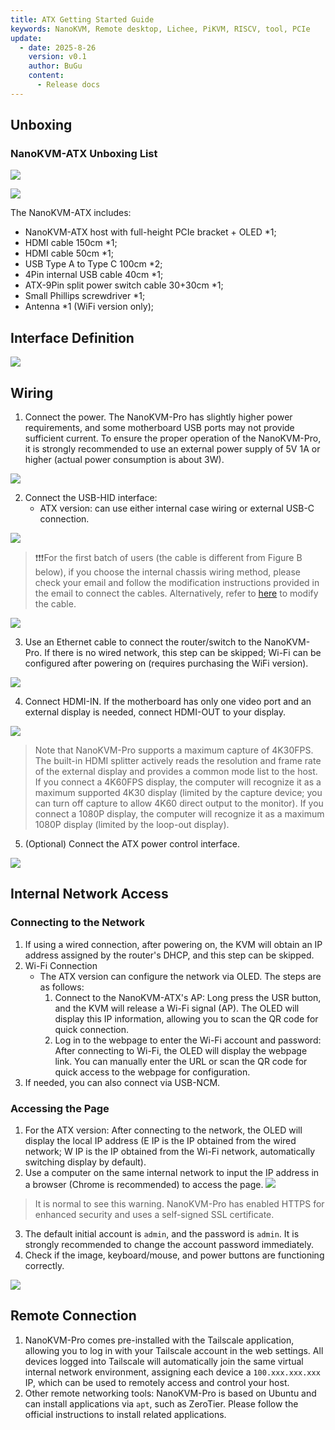 ```yaml
---
title: ATX Getting Started Guide
keywords: NanoKVM, Remote desktop, Lichee, PiKVM, RISCV, tool, PCIe
update:
  - date: 2025-8-26
    version: v0.1
    author: BuGu
    content:
      - Release docs
---
```


## Unboxing

### NanoKVM-ATX Unboxing List
![](./../../../assets/NanoKVM/pro/start/unbox1.png)

![](./../../../assets/NanoKVM/pro/start/unbox2.png)

The NanoKVM-ATX includes:
+ NanoKVM-ATX host with full-height PCIe bracket + OLED *1;
+ HDMI cable 150cm *1;
+ HDMI cable 50cm *1;
+ USB Type A to Type C 100cm *2;
+ 4Pin internal USB cable 40cm *1;
+ ATX-9Pin split power switch cable 30+30cm *1;
+ Small Phillips screwdriver *1;
+ Antenna *1 (WiFi version only);

## Interface Definition

![](./../../../assets/NanoKVM/pro/start/ATX-Interface.jpg)

## Wiring

1. Connect the power. The NanoKVM-Pro has slightly higher power requirements, and some motherboard USB ports may not provide sufficient current. To ensure the proper operation of the NanoKVM-Pro, it is strongly recommended to use an external power supply of 5V 1A or higher (actual power consumption is about 3W).

![](./../../../assets/NanoKVM/pro/start/01_Power.png)

2. Connect the USB-HID interface:
    + ATX version: can use either internal case wiring or external USB-C connection.

![](./../../../assets/NanoKVM/pro/start/02_USB.png)

> ❗❗❗For the first batch of users (the cable is different from Figure B below), if you choose the internal chassis wiring method, please check your email and follow the modification instructions provided in the email to connect the cables. Alternatively, refer to [here](https://wiki.sipeed.com/nanokvmpro-usb) to modify the cable.

![](./../../../assets/NanoKVM/pro/start/cable.png)

3. Use an Ethernet cable to connect the router/switch to the NanoKVM-Pro. If there is no wired network, this step can be skipped; Wi-Fi can be configured after powering on (requires purchasing the WiFi version).

![](./../../../assets/NanoKVM/pro/start/05_ETH.png)

4. Connect HDMI-IN. If the motherboard has only one video port and an external display is needed, connect HDMI-OUT to your display.

![](./../../../assets/NanoKVM/pro/start/06_HDMI.png)

> Note that NanoKVM-Pro supports a maximum capture of 4K30FPS. The built-in HDMI splitter actively reads the resolution and frame rate of the external display and provides a common mode list to the host.
>   If you connect a 4K60FPS display, the computer will recognize it as a maximum supported 4K30 display (limited by the capture device; you can turn off capture to allow 4K60 direct output to the monitor).
>   If you connect a 1080P display, the computer will recognize it as a maximum 1080P display (limited by the loop-out display).
5. (Optional) Connect the ATX power control interface.

![](./../../../assets/NanoKVM/pro/start/07_ATX.png)

## Internal Network Access

### Connecting to the Network

1. If using a wired connection, after powering on, the KVM will obtain an IP address assigned by the router's DHCP, and this step can be skipped.
2. Wi-Fi Connection
    + The ATX version can configure the network via OLED. The steps are as follows:
        1. Connect to the NanoKVM-ATX's AP: Long press the USR button, and the KVM will release a Wi-Fi signal (AP). The OLED will display this IP information, allowing you to scan the QR code for quick connection.
        2. Log in to the webpage to enter the Wi-Fi account and password: After connecting to Wi-Fi, the OLED will display the webpage link. You can manually enter the URL or scan the QR code for quick access to the webpage for configuration.
3. If needed, you can also connect via USB-NCM.

### Accessing the Page

1. For the ATX version: After connecting to the network, the OLED will display the local IP address (E IP is the IP obtained from the wired network; W IP is the IP obtained from the Wi-Fi network, automatically switching display by default).
2. Use a computer on the same internal network to input the IP address in a browser (Chrome is recommended) to access the page.
![](./../../../assets/NanoKVM/pro/start/SSL.png)
> It is normal to see this warning. NanoKVM-Pro has enabled HTTPS for enhanced security and uses a self-signed SSL certificate.
3. The default initial account is `admin`, and the password is `admin`. It is strongly recommended to change the account password immediately.
4. Check if the image, keyboard/mouse, and power buttons are functioning correctly.

![](./../../../assets/NanoKVM/pro/start/nanokvm4K.png)

## Remote Connection

1. NanoKVM-Pro comes pre-installed with the Tailscale application, allowing you to log in with your Tailscale account in the web settings. All devices logged into Tailscale will automatically join the same virtual internal network environment, assigning each device a `100.xxx.xxx.xxx` IP, which can be used to remotely access and control your host.
2. Other remote networking tools: NanoKVM-Pro is based on Ubuntu and can install applications via `apt`, such as ZeroTier. Please follow the official instructions to install related applications.